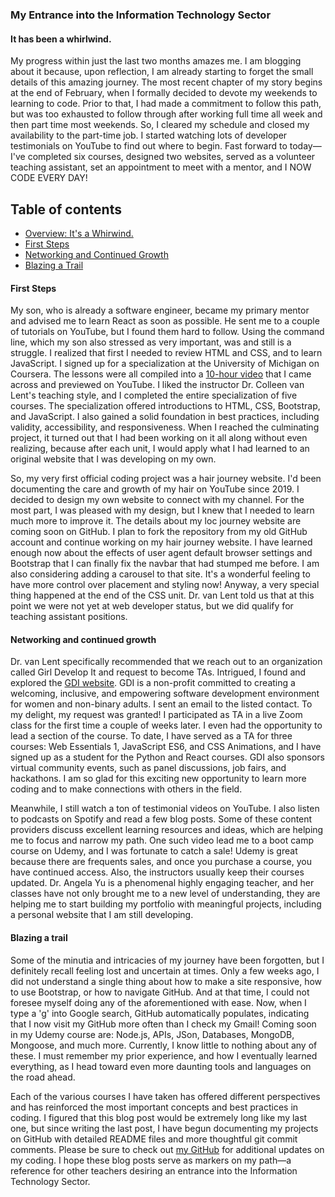### My Entrance into the Information Technology Sector

#### It has been a whirlwind.
My progress within just the last two months amazes me. I am blogging about it because, upon reflection, I am already starting to forget the small details of this amazing journey. The most recent chapter of my story begins at the end of February, when I formally decided to devote my weekends to learning to code. Prior to that, I had made a commitment to follow this path, but was too exhausted to follow through after working full time all week and then part time most weekends. So, I cleared my schedule and closed my availability to the part-time job. I started watching lots of developer testimonials on YouTube to find out where to begin. Fast forward to today—I've completed six courses, designed two websites, served as a volunteer teaching assistant, set an appointment to meet with a mentor, and I NOW CODE EVERY DAY!

## Table of contents

- [Overview: It's a Whirwind.](#it-has-been-a-whirlwind)
- [First Steps](#first-steps)
- [Networking and Continued Growth](#networking-and-continued-growth)
- [Blazing a Trail](#blazing-a-trail)
		

#### First Steps  
My son, who is already a software engineer, became my primary mentor and advised me to learn React as soon as possible. He sent me to a couple of tutorials on YouTube, but I found them hard to follow. Using the command line, which my son also stressed as very important, was and still is a struggle. I realized that first I needed to review HTML and CSS, and to learn JavaScript. I signed up for a specialization at the University of Michigan on Coursera. The lessons were all compiled into a [10-hour video](https://www.youtube.com/watch?v=TdqQqyc7pfU&t=0) that I came across and previewed on YouTube.  I liked the instructor Dr. Colleen van Lent's teaching style, and I completed the entire specialization of five courses. The specialization offered introductions to HTML, CSS, Bootstrap, and JavaScript. I also gained a solid foundation in best practices, including validity, accessibility, and responsiveness.  When I reached the culminating project, it turned out that I had been working on it all along without even realizing, because after each unit, I would apply what I had learned to an original website that I was developing on my own.

So, my very first official coding project was a hair journey website.  I'd been documenting the care and growth of my hair on YouTube since 2019. I decided to design my own website to connect with my channel. For the most part, I was pleased with my design, but I knew that I needed to learn much more to improve it. The details about my loc journey website are coming soon on GitHub. I plan to fork the repository from my old GitHub account and continue working on my hair journey website. I have learned enough now about the effects of user agent default browser settings and Bootstrap that I can finally fix the navbar that had stumped me before. I am also considering adding a carousel to that site. It's a wonderful feeling to have more control over placement and styling now!  Anyway, a very special thing happened at the end of the CSS unit. Dr. van Lent told us that at this point we were not yet at web developer status, but we did qualify for teaching assistant positions.

#### Networking and continued growth
Dr. van Lent specifically recommended that we reach out to an organization called Girl Develop It and request to become TAs. Intrigued, I found and explored the [GDI website](https://girldevelopit.com/). GDI is a non-profit committed to creating a welcoming, inclusive, and empowering software development environment for women and non-binary adults. I sent an email to the listed contact. To my delight, my request was granted! I participated as TA in a live Zoom class for the first time a couple of weeks later.  I even had the opportunity to lead a section of the course.  To date, I have served as a TA for three courses: Web Essentials 1, JavaScript ES6, and CSS Animations, and I have signed up as a student for the Python and React courses.  GDI also sponsors virtual community events, such as panel discussions, job fairs, and hackathons. I am so glad for this exciting new opportunity to learn more coding and to make connections with others in the field.  

Meanwhile, I still watch a ton of testimonial videos on YouTube. I also listen to podcasts on Spotify and read a few blog posts. Some of these content providers discuss excellent learning resources and ideas, which are helping me to focus and narrow my path. One such video lead me to a boot camp course on Udemy, and I was fortunate to catch a sale! Udemy is great because there are frequents sales, and once you purchase a course, you have continued access. Also, the instructors usually keep their courses updated. Dr. Angela Yu is a phenomenal highly engaging teacher, and her classes have not only brought me to a new level of understanding, they are helping me to start building my portfolio with meaningful projects, including a personal website that I am still developing.  

#### Blazing a trail
Some of the minutia and intricacies of my journey have been forgotten, but I definitely recall feeling lost and uncertain at times. Only a few weeks ago, I did not understand a single thing about how to make a site responsive, how to use Bootstrap, or how to navigate GitHub. And at that time, I could not foresee myself doing any of the aforementioned with ease. Now, when I type a 'g' into Google search, GitHub automatically populates, indicating that I now visit my GitHub more often than I check my Gmail! Coming soon in my Udemy course are: Node.js, APIs, JSon, Databases, MongoDB, Mongoose, and much more. Currently, I know little to nothing about any of these. I must remember my prior experience, and how I eventually learned everything, as I head toward even more daunting tools and languages on the road ahead.

Each of the various courses I have taken has offered different perspectives and has reinforced the most important concepts and best practices in coding. I figured that this blog post would be extremely long like my last one, but since writing the last post, I have begun documenting my projects on GitHub with detailed README files and more thoughtful git commit comments. Please be sure to check out [my GitHub](https://github.com/Faraja17) for additional updates on my coding. I hope these blog posts serve as markers on my path—a reference for other teachers desiring an entrance into the Information Technology Sector.  
